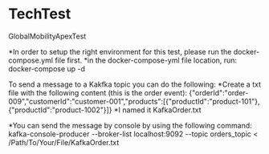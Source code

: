 # TechTest
GlobalMobilityApexTest

*In order to setup the right environment for this test, please run the docker-compose.yml file first.
  *in the docker-compose-yml file location, run: docker-compose up -d

To send a message to a Kakfka topic you can do the following:
*Create a txt file with the following content (this is the order event):
  {"orderId":"order-009","customerId":"customer-001","products":[{"productId":"product-101"},{"productId":"product-1002"}]}
*I named it KafkaOrder.txt

*You can send the message by console by using the following command:
  kafka-console-producer --broker-list localhost:9092 --topic orders_topic < /Path/To/Your/File/KafkaOrder.txt
